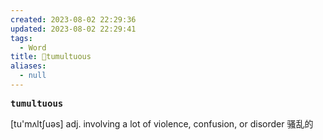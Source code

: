 ```yaml
---
created: 2023-08-02 22:29:36
updated: 2023-08-02 22:29:41
tags:
  - Word
title: 📖tumultuous
aliases:
  - null
---
```


<pre><strong>tumultuous</strong></pre>
[tu'mʌltʃuəs]
adj. involving a lot of violence, confusion, or disorder 骚乱的
